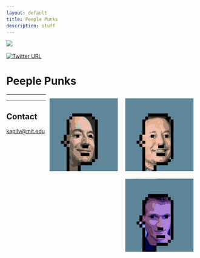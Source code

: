 ```yaml
---
layout: default
title: Peeple Punks
description: stuff
---
```


<img src="https://storage.googleapis.com/opensea-static/Logomark/Logomark-Blue.png" width="48">

[![Twitter URL](https://storage.googleapis.com/opensea-static/Logomark/Logomark-Blue.png)](https://opensea.io/assets/0x495f947276749ce646f68ac8c248420045cb7b5e/27697906723808931225483426374862232610512630121115086139706144181811329105921)


# Peeple Punks
<img src="/static/muskpunk.png" alt="Musk" style="width: 180px; height: 192px; float: right; margin: 10px"/>
<img src="/static/bezospunk.png" alt="Bezos" style="width: 180px; height: 192px; float: right; margin: 10px"/>
<img src="/static/vitalikpunk.png" alt="Bezos" style="width: 180px; height: 192px; float: right; margin: 10px"/>


---


___

## Contact


kapilv@mit.edu

<!-- Write your biography here. Tell the world about yourself. Link to your favorite [subreddit](http://reddit.com){:target="\_blank"}. You can put a picture in, too. The code is already in, just name your picture `prof_pic.jpg` and put it in the `img/` folder.

Put your address / P.O. box / other info right below your picture. You can also disable any these elements by editing `profile` property of the YAML header of your `_pages/about.md`. Edit `_bibliography/papers.bib` and Jekyll will render your [publications page](/al-folio/publications/) automatically.

Link to your social media connections, too. This theme is set up to use [Font Awesome icons](http://fortawesome.github.io/Font-Awesome/){:target="\_blank"} and [Academicons](https://jpswalsh.github.io/academicons/){:target="\_blank"}, like the ones below. Add your Facebook, Twitter, LinkedIn, Google Scholar, or just disable all of them. -->

